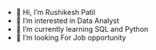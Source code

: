 - 👋 Hi, I’m Rushikesh Patil
- 👀 I’m interested in Data Analyst 
- 🌱 I’m currently learning SQL and Python
- 💞️ I’m looking For Job opportunity 
  

<!---
rp308092/rp308092 is a ✨ special ✨ repository because its `README.md` (this file) appears on your GitHub profile.
You can click the Preview link to take a look at your changes.
--->
